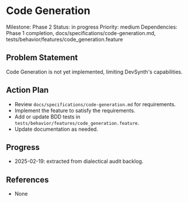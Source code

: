 # Code Generation
Milestone: Phase 2
Status: in progress
Priority: medium
Dependencies: Phase 1 completion, docs/specifications/code-generation.md, tests/behavior/features/code_generation.feature

## Problem Statement
Code Generation is not yet implemented, limiting DevSynth's capabilities.


## Action Plan
- Review `docs/specifications/code-generation.md` for requirements.
- Implement the feature to satisfy the requirements.
- Add or update BDD tests in `tests/behavior/features/code_generation.feature`.
- Update documentation as needed.

## Progress
- 2025-02-19: extracted from dialectical audit backlog.

## References
- None
